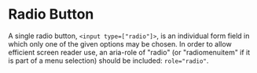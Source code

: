 # Radio Button

A single radio button, `<input type=["radio"]>`, is an individual form field in which only one of the given options may be chosen. In order to allow efficient screen reader use, an aria-role of "radio" (or "radiomenuitem" if it is part of a menu selection) should be included: `role="radio"`.
